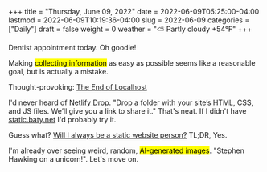 +++
title = "Thursday, June 09, 2022"
date = 2022-06-09T05:25:00-04:00
lastmod = 2022-06-09T10:19:36-04:00
slug = 2022-06-09
categories = ["Daily"]
draft = false
weight = 0
weather = "⛅️ Partly cloudy +54°F"
+++

Dentist appointment today. Oh goodie!

Making <mark>collecting information</mark> as easy as possible seems like a reasonable goal, but is actually a mistake.

Thought-provoking: [The End of Localhost](https://dx.tips/the-end-of-localhost)

I'd never heard of [Netlify Drop](https://app.netlify.com/drop). "Drop a folder with your site’s HTML, CSS, and JS files.
We’ll give you a link to share it." That's neat. If I didn't have [static.baty.net](https://static.baty.net) I'd probably try it.

Guess what? [Will I always be a static website person?](/2022/will-i-always-be-a-static-website-person/) TL;DR, Yes.

I'm already over seeing weird, random, <mark>AI-generated images</mark>. "Stephen Hawking on a unicorn!". Let's move on.

[//]: # "Exported with love from a post written in Org mode"
[//]: # "- https://github.com/kaushalmodi/ox-hugo"
